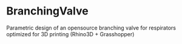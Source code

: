 # BranchingValve
Parametric design of an opensource branching valve for respirators optimized for 3D printing (Rhino3D + Grasshopper)
